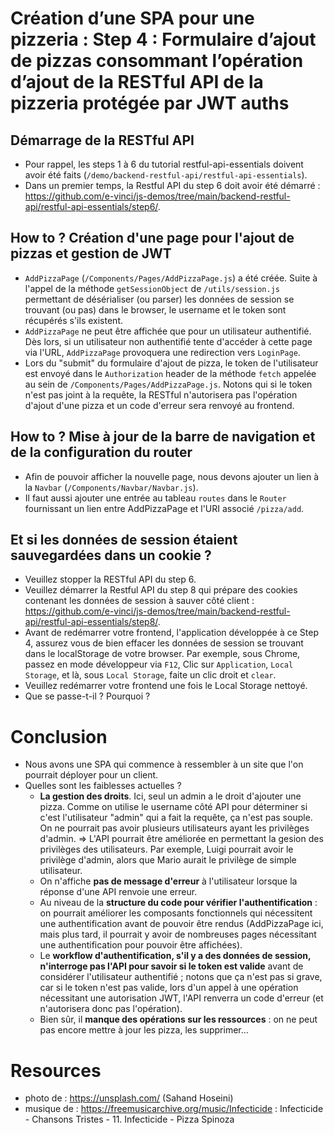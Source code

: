 # Création d’une SPA pour une pizzeria : Step 4 : Formulaire d’ajout de pizzas consommant l’opération d’ajout de la RESTful API de la pizzeria protégée par JWT auths

## Démarrage de la RESTful API
- Pour rappel, les steps 1 à 6 du tutorial restful-api-essentials doivent avoir été faits (`/demo/backend-restful-api/restful-api-essentials`).
- Dans un premier temps, la Restful API du step 6 doit avoir été démarré : https://github.com/e-vinci/js-demos/tree/main/backend-restful-api/restful-api-essentials/step6/.
## How to ? Création d'une page pour l'ajout de pizzas et gestion de JWT
- `AddPizzaPage` (`/Components/Pages/AddPizzaPage.js`) a été créée.  Suite à l'appel de la méthode `getSessionObject` de `/utils/session.js` permettant de désérialiser (ou parser) les données de session se trouvant (ou pas) dans le browser,  le username et le token sont récupérés s'ils existent.
- `AddPizzaPage` ne peut être affichée que pour un utilisateur authentifié. Dès lors, si un utilisateur non authentifié tente d'accéder à cette page via l'URL, `AddPizzaPage` provoquera une redirection vers `LoginPage`. 
- Lors du "submit" du formulaire d'ajout de pizza, le token de l'utilisateur est envoyé dans le `Authorization` header de la méthode `fetch` appelée au sein de `/Components/Pages/AddPizzaPage.js`. Notons qui si le token n'est pas joint à la requête, la RESTful n'autorisera pas l'opération d'ajout d'une pizza et un code d'erreur sera renvoyé au frontend.

## How to ? Mise à jour de la barre de navigation et de la configuration du router
- Afin de pouvoir afficher la nouvelle page, nous devons ajouter un lien à la `Navbar` (`/Components/Navbar/Navbar.js`).
- Il faut aussi ajouter une entrée au tableau `routes` dans le `Router` fournissant un lien entre AddPizzaPage et l'URI associé `/pizza/add`.

## Et si les données de session étaient sauvegardées dans un cookie ?
- Veuillez stopper la RESTful API du step 6.
- Veuillez démarrer la Restful API du step 8 qui prépare des cookies contenant les données de session à sauver côté client : https://github.com/e-vinci/js-demos/tree/main/backend-restful-api/restful-api-essentials/step8/.
- Avant de redémarrer votre frontend, l'application développée à ce Step 4, assurez vous de bien effacer les données de session se trouvant dans le localStorage de votre browser. Par exemple, sous Chrome, passez en mode développeur via `F12`, Clic sur `Application`, `Local Storage`, et là, sous `Local Storage`, faite un clic droit et `clear`.
- Veuillez redémarrer votre frontend une fois le Local Storage nettoyé.
- Que se passe-t-il ? Pourquoi ?

# Conclusion
- Nous avons une SPA qui commence à ressembler à un site que l'on pourrait déployer pour un client.
- Quelles sont les faiblesses actuelles ? 
    - **La gestion des droits**. Ici, seul un admin a le droit d'ajouter une pizza. Comme on utilise le username côté API pour déterminer si c'est l'utilisateur "admin" qui a fait la requête, ça n'est pas souple. On ne pourrait pas avoir plusieurs utilisateurs ayant les privilèges d'admin. 
    => L'API pourrait être améliorée en permettant la gesion des privilèges des utilisateurs. Par exemple, Luigi pourrait avoir le privilège d'admin, alors que Mario aurait le privilège de simple utilisateur.
    - On n'affiche **pas de message d'erreur** à l'utilisateur lorsque la réponse d'une API renvoie une erreur.    
    - Au niveau de la **structure du code pour vérifier l'authentification** : on pourrait améliorer les composants fonctionnels qui nécessitent une authentification avant de pouvoir être rendus (AddPizzaPage ici, mais plus tard, il pourrait y avoir de nombreuses pages nécessitant une authentification pour pouvoir être affichées).
    - Le **workflow d'authentification, s'il y a des données de session, n'interroge pas l'API pour savoir si le token est valide** avant de considérer l'utilisateur authentifié ; notons que ça n'est pas si grave, car si le token n'est pas valide, lors d'un appel à une opération nécessitant une autorisation JWT, l'API renverra un code d'erreur (et n'autorisera donc pas l'opération).
    - Bien sûr, il **manque des opérations sur les ressources** : on ne peut pas encore mettre à jour les pizza, les supprimer...
# Resources
- photo de : https://unsplash.com/ (Sahand Hoseini)
- musique de : https://freemusicarchive.org/music/Infecticide : Infecticide - Chansons Tristes - 11. Infecticide - Pizza Spinoza